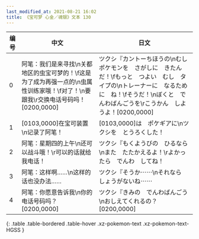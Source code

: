 ```yaml
---
last_modified_at: 2021-08-21 16:02
title: 《宝可梦 心金／魂银》文本 130
---
```

| 编号 | 中文 | 日文 |
| ---- | ---- | ---- |
| 0 | 阿笔：我们是来寻找\n关都地区的虫宝可梦的！\f这是为了成为再强一点的\n虫属性训练家哦！\f对了！\n要跟我\r交换电话号码吗！[0200,0000] | ツクシ『カントーちほうの\nむしポケモンを　さがしに　きたんだ！\fもっと　つよい　むし　タイプの\nトレーナーに　なるために　ね！\fそうだ！\nぼくと　でんわばんごうを\rこうかん　しようよ！[0200,0000] |
| 1 | [0103,0000]在宝可装置\n记录了阿笔！ | [0103,0000]は　ポケギアに\nツクシを　とうろくした！ |
| 2 | 阿笔：星期四的上午\n还可以战斗哦！\r可以的话就给我电话！ | ツクシ『もくようびの　ひるなら\nまた　たたかえるよ！\rよかったら　でんわ　してね！ |
| 3 | 阿笔：这样啊……\n这样的话也没办法…… | ツクシ『そうか⋯⋯\nそれなら　しょうがないね⋯⋯ |
| 4 | 阿笔：你愿意告诉我\n你的电话号码吗？[0200,0000] | ツクシ『きみの　でんわばんごう\nおしえてくれるの？[0200,0000] |
{: .table .table-bordered .table-hover .xz-pokemon-text .xz-pokemon-text-HGSS }